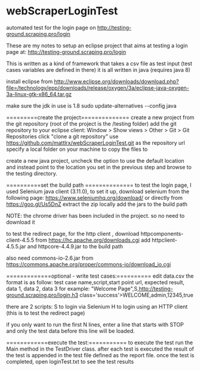 # webScraperLoginTest
automated test for the login page on http://testing-ground.scraping.pro/login


These are my notes to setup an eclipse project that aims at testing a login page at:
http://testing-ground.scraping.pro/login

This is written as a kind of framework that takes a csv file as test input (test cases variables are defined in there)
it is all written in java (requires java 8)


install eclipse from 
http://www.eclipse.org/downloads/download.php?file=/technology/epp/downloads/release/oxygen/3a/eclipse-java-oxygen-3a-linux-gtk-x86_64.tar.gz

make sure the jdk in use is 1.8
sudo update-alternatives --config java


=========create the project==============
create a new project from the git repository (root of the project is the /testing folder)
add the git repository to your eclipse client:
Window > Show views > Other > Git > Git Repositories
click "clone a git repository"
use https://github.com/mattlrx/webScraperLoginTest.git as the repository url
specify a local folder on your machine to copy the files to

create a new java project, uncheck the option to use the default location and instead point to the location you set in the previous step 
and browse to the testing directory.


==========set the build path ==============
to test the login page, I used Selenium java client (3.11.0), to set it up, 
download selenium from the following page: https://www.seleniumhq.org/download/ 
or directly from https://goo.gl/Us5DnZ
extract the zip locally
add the jars to the build path 

NOTE: the chrome driver has been included in the project.
so no need to download it

to test the redirect page, 
for the http client , download httpcomponents-client-4.5.5
from https://hc.apache.org/downloads.cgi
add httpclient-4.5.5.jar and httpcore-4.4.9.jar to the build path


also need commons-io-2.6.jar from https://commons.apache.org/proper/commons-io/download_io.cgi


=============optional - write test cases:==========
edit data.csv 
the format is as follow:
test case name,script,start point url, expected result, data 1, data 2, data 3
for example:
"Welcome Page",S,http://testing-ground.scraping.pro/login,h3 class='success'>WELCOME,admin,12345,true

there are 2 scripts: S to login via Selenium
H to login using an HTTP client (this is to test the redirect page)

if you only want to run the first N lines, enter a line that starts with STOP and only the test data before this line will be loaded.

============execute the test:===========
to execute the test run the Main method in the TestDriver class.
after each test is executed the result of the test is appended in the test file defined as the report file.
once the test is completed, open loginTest.txt to see the test results
